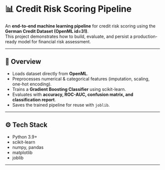 # 📊 Credit Risk Scoring Pipeline

An **end-to-end machine learning pipeline** for credit risk scoring using the **German Credit Dataset (OpenML id=31)**.  
This project demonstrates how to build, evaluate, and persist a production-ready model for financial risk assessment.  

---

## 🔎 Overview  
- Loads dataset directly from **OpenML**.
- Preprocesses numerical & categorical features (imputation, scaling, one-hot encoding).
- Trains a **Gradient Boosting Classifier** using scikit-learn.
- Evaluates with **accuracy, ROC-AUC, confusion matrix, and classification report**.
- Saves the trained pipeline for reuse with `joblib`.

---

## ⚙️ Tech Stack  
- Python 3.9+ 
- scikit-learn
- numpy, pandas  
- matplotlib  
- joblib

---
